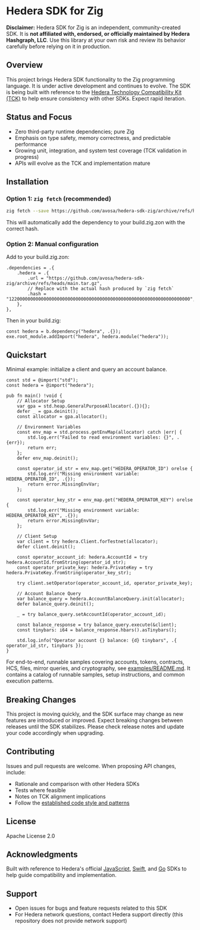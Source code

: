 # Hedera SDK for Zig

**Disclaimer:** Hedera SDK for Zig is an independent, community-created SDK. It is **not affiliated with, endorsed, or officially maintained by Hedera Hashgraph, LLC**. Use this library at your own risk and review its behavior carefully before relying on it in production.

## Overview

This project brings Hedera SDK functionality to the Zig programming language. It is under active development and continues to evolve. The SDK is being built with reference to the [Hedera Technology Compatibility Kit (TCK)](https://github.com/hiero-ledger/hiero-sdk-tck) to help ensure consistency with other SDKs. Expect rapid iteration.

## Status and Focus

* Zero third-party runtime dependencies; pure Zig
* Emphasis on type safety, memory correctness, and predictable performance
* Growing unit, integration, and system test coverage (TCK validation in progress)
* APIs will evolve as the TCK and implementation mature

## Installation

### Option 1: `zig fetch` (recommended)

```bash
zig fetch --save https://github.com/avosa/hedera-sdk-zig/archive/refs/heads/main.tar.gz
```

This will automatically add the dependency to your build.zig.zon with the correct hash.

### Option 2: Manual configuration

Add to your build.zig.zon:

```zig
.dependencies = .{
    .hedera = .{
        .url = "https://github.com/avosa/hedera-sdk-zig/archive/refs/heads/main.tar.gz",
        // Replace with the actual hash produced by `zig fetch`
        .hash = "12200000000000000000000000000000000000000000000000000000000000000000",
    },
},
```

Then in your build.zig:

```zig
const hedera = b.dependency("hedera", .{});
exe.root_module.addImport("hedera", hedera.module("hedera"));
```

## Quickstart

Minimal example: initialize a client and query an account balance.

```zig
const std = @import("std");
const hedera = @import("hedera");

pub fn main() !void {
    // Allocator Setup
    var gpa = std.heap.GeneralPurposeAllocator(.{}){};
    defer _ = gpa.deinit();
    const allocator = gpa.allocator();

    // Environment Variables
    const env_map = std.process.getEnvMap(allocator) catch |err| {
        std.log.err("Failed to read environment variables: {}", .{err});
        return err;
    };
    defer env_map.deinit();

    const operator_id_str = env_map.get("HEDERA_OPERATOR_ID") orelse {
        std.log.err("Missing environment variable: HEDERA_OPERATOR_ID", .{});
        return error.MissingEnvVar;
    };

    const operator_key_str = env_map.get("HEDERA_OPERATOR_KEY") orelse {
        std.log.err("Missing environment variable: HEDERA_OPERATOR_KEY", .{});
        return error.MissingEnvVar;
    };

    // Client Setup
    var client = try hedera.Client.forTestnet(allocator);
    defer client.deinit();

    const operator_account_id: hedera.AccountId = try hedera.AccountId.fromString(operator_id_str);
    const operator_private_key: hedera.PrivateKey = try hedera.PrivateKey.fromString(operator_key_str);

    try client.setOperator(operator_account_id, operator_private_key);

    // Account Balance Query
    var balance_query = hedera.AccountBalanceQuery.init(allocator);
    defer balance_query.deinit();

    _ = try balance_query.setAccountId(operator_account_id);

    const balance_response = try balance_query.execute(&client);
    const tinybars: i64 = balance_response.hbars().asTinybars();

    std.log.info("Operator account {} balance: {d} tinybars", .{ operator_id_str, tinybars });
}
```

For end-to-end, runnable samples covering accounts, tokens, contracts, HCS, files, mirror queries, and cryptography, see [examples/README.md](/examples/README.md). It contains a catalog of runnable samples, setup instructions, and common execution patterns.

## Breaking Changes

This project is moving quickly, and the SDK surface may change as new features are introduced or improved. Expect breaking changes between releases until the SDK stabilizes. Please check release notes and update your code accordingly when upgrading.

## Contributing

Issues and pull requests are welcome. When proposing API changes, include:

* Rationale and comparison with other Hedera SDKs
* Tests where feasible
* Notes on TCK alignment implications
* Follow the [established code style and patterns](/docs/CODE_STYLE.md)

## License

Apache License 2.0

## Acknowledgments

Built with reference to Hedera's official [JavaScript](https://github.com/hiero-ledger/hiero-sdk-js), [Swift](https://github.com/hiero-ledger/hiero-sdk-swift), and [Go](https://github.com/hiero-ledger/hiero-sdk-go) SDKs to help guide compatibility and implementation.

## Support

* Open issues for bugs and feature requests related to this SDK
* For Hedera network questions, contact Hedera support directly (this repository does not provide network support)
